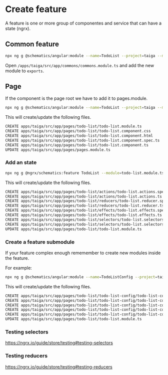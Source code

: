 # Create feature

A feature is one or more group of componentes and service that can have a state (ngrx).

## Common feature

```bash
npx ng g @schematics/angular:module --name=TodoList --project=taiga --module=commons.module --path=apps/taiga/src/app/commons
```

Open `/apps/taiga/src/app/commons/commons.module.ts` and add the new module to `exports`.

## Page

If the component is the page root we have to add it to pages.module.

```bash
npx ng g @schematics/angular:module --name=TodoList --project=taiga --module=pages.module --path=apps/taiga/src/app/pages --route=todos
```

This will create/update the following files.

```bash
CREATE apps/taiga/src/app/pages/todo-list/todo-list.module.ts
CREATE apps/taiga/src/app/pages/todo-list/todo-list.component.css
CREATE apps/taiga/src/app/pages/todo-list/todo-list.component.html
CREATE apps/taiga/src/app/pages/todo-list/todo-list.component.spec.ts
CREATE apps/taiga/src/app/pages/todo-list/todo-list.component.ts
UPDATE apps/taiga/src/app/pages/pages.module.ts
```

### Add an state

```bash
npx ng g @ngrx/schematics:feature TodoList --module=todo-list.module.ts --project=taiga --path=apps/taiga/src/app/pages/todo-list --group --no-interactive
```

This will create/update the following files.

```bash
CREATE apps/taiga/src/app/pages/todo-list/actions/todo-list.actions.spec.ts
CREATE apps/taiga/src/app/pages/todo-list/actions/todo-list.actions.ts
CREATE apps/taiga/src/app/pages/todo-list/reducers/todo-list.reducer.spec.ts
CREATE apps/taiga/src/app/pages/todo-list/reducers/todo-list.reducer.ts
CREATE apps/taiga/src/app/pages/todo-list/effects/todo-list.effects.spec.ts
CREATE apps/taiga/src/app/pages/todo-list/effects/todo-list.effects.ts
CREATE apps/taiga/src/app/pages/todo-list/selectors/todo-list.selectors.spec.ts
CREATE apps/taiga/src/app/pages/todo-list/selectors/todo-list.selectors.ts
UPDATE apps/taiga/src/app/pages/todo-list/todo-list.module.ts
```

### Create a feature submodule

If your feature complex enough rememember to create new modules inside the feature.

For example: 

```bash
npx ng g @schematics/angular:module --name=TodoListConfig --project=taiga --module=todo-list.module --path=apps/taiga/src/app/pages/todo-list --route=config
```

This will create/update the following files.

```bash
CREATE apps/taiga/src/app/pages/todo-list/todo-list-config/todo-list-config.module.ts
CREATE apps/taiga/src/app/pages/todo-list/todo-list-config/todo-list-config.component.css
CREATE apps/taiga/src/app/pages/todo-list/todo-list-config/todo-list-config.component.html
CREATE apps/taiga/src/app/pages/todo-list/todo-list-config/todo-list-config.component.spec.ts
CREATE apps/taiga/src/app/pages/todo-list/todo-list-config/todo-list-config.component.ts
UPDATE apps/taiga/src/app/pages/todo-list/todo-list.module.ts
```

### Testing selectors

https://ngrx.io/guide/store/testing#testing-selectors

### Testing reducers

https://ngrx.io/guide/store/testing#testing-reducers
